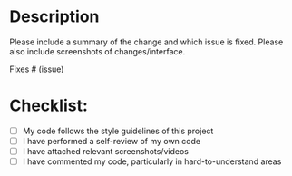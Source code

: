 # Description

Please include a summary of the change and which issue is fixed. Please also include screenshots of changes/interface.

Fixes # (issue)


# Checklist:

- [ ] My code follows the style guidelines of this project
- [ ] I have performed a self-review of my own code
- [ ] I have attached relevant screenshots/videos
- [ ] I have commented my code, particularly in hard-to-understand areas
